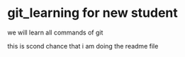 # git_learning for new student


we will learn all commands of git

this is scond chance that i am doing the readme file

